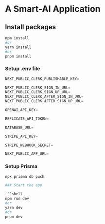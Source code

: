 # A Smart-AI Application

## Install packages

```bash
npm install
#or
yarn install
#or
pnpm install
```

### Setup .env file

```js
NEXT_PUBLIC_CLERK_PUBLISHABLE_KEY=

NEXT_PUBLIC_CLERK_SIGN_IN_URL=
NEXT_PUBLIC_CLERK_SIGN_UP_URL=
NEXT_PUBLIC_CLERK_AFTER_SIGN_IN_URL=
NEXT_PUBLIC_CLERK_AFTER_SIGN_UP_URL=

OPENAI_API_KEY=

REPLICATE_API_TOKEN=

DATABASE_URL=

STRIPE_API_KEY=

STRIPE_WEBHOOK_SECRET=

NEXT_PUBLIC_APP_URL=

```

### Setup Prisma

````bash
npx prisma db push

### Start the app

```shell
npm run dev
#or
yarn dev
#or
pnpm dev
````
